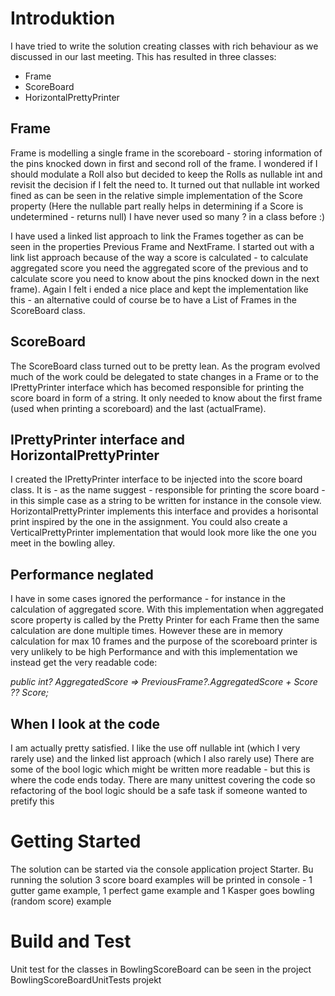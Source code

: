 # Introduktion 
I have tried to write the solution creating classes with rich behaviour as we discussed in our last meeting.
This has resulted in three classes:

* Frame
* ScoreBoard
* HorizontalPrettyPrinter

## Frame
Frame is modelling a single frame in the scoreboard - storing information of the pins knocked down in first and second roll of the frame.
I wondered if I should modulate a Roll also but decided to keep the Rolls as nullable int and revisit the decision if I felt the need to. 
It turned out that nullable int worked fined as can be seen in the relative simple implementation of the Score property (Here the nullable part really helps in determining if a Score is undetermined - returns null) 
I have never used so many ? in a class before :)

I have used a linked list approach to link the Frames together as can be seen in the properties Previous Frame and NextFrame. I started out with a link list approach because of the way a score is calculated - to calculate aggregated score you need the aggregated score of the previous and to calculate score you need to know about the pins knocked down in the next frame).
Again I felt i ended a nice place and kept the implementation like this - an alternative could of course be to have a List of Frames in the ScoreBoard class. 

## ScoreBoard
The ScoreBoard class turned out to be pretty lean. As the program evolved much of the work could be delegated to state changes in a Frame or to the IPrettyPrinter interface which has becomed responsible for printing the score board in form of a string.
It only needed to know about the first frame (used when printing a scoreboard) and the last (actualFrame).

## IPrettyPrinter interface and HorizontalPrettyPrinter
I created the IPrettyPrinter interface to be injected into the score board class. It is - as the name suggest - responsible for printing the score board - in this simple case as a string to be written for instance in the console view. HorizontalPrettyPrinter implements this interface and provides a horisontal print inspired by the one in the assignment. You could also create a VerticalPrettyPrinter implementation that would look more like the one you meet in the bowling alley.


## Performance neglated
I have in some cases ignored the performance - for instance in the calculation of aggregated score. 
With this implementation when aggregated score property is called by the Pretty Printer for each Frame then the same calculation are done multiple times.
However these are in memory calculation for max 10 frames and the purpose of the scoreboard printer is very unlikely to be high Performance and with this implementation we instead get the very readable code:

*public int? AggregatedScore =>  PreviousFrame?.AggregatedScore + Score ?? Score;*


## When I look at the code
I am actually pretty satisfied. I like the use off nullable int (which I very rarely use) and the linked list approach (which I also rarely use)
There are some of the bool logic which might be written more readable - but this is where the code ends today. There are many unittest covering the code so refactoring of the bool logic should be a safe task if someone wanted to pretify this

# Getting Started
The solution can be started via the console application project Starter.
Bu running the solution 3 score board examples will be printed in console - 1 gutter game example, 1 perfect game example and 1 Kasper goes bowling (random score) example

# Build and Test
Unit test for the classes in BowlingScoreBoard can be seen in the project BowlingScoreBoardUnitTests projekt
